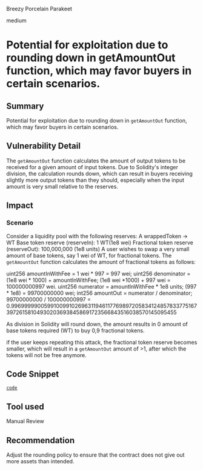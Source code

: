 Breezy Porcelain Parakeet

medium

# Potential for exploitation due to rounding down in getAmountOut function, which may favor buyers in certain scenarios.

## Summary
Potential for exploitation due to rounding down in `getAmountOut` function, which may favor buyers in certain scenarios.
## Vulnerability Detail

The `getAmountOut` function calculates the amount of output tokens to be received for a given amount of input tokens. Due to Solidity's integer division, the calculation rounds down, which can result in buyers receiving slightly more output tokens than they should, especially when the input amount is very small relative to the reserves.
## Impact
### Scenario
Consider a liquidity pool with the following reserves:
A wrappedToken  -> WT
Base token reserve (reserveIn): 1 WT(1e8 wei)
Fractional token reserve (reserveOut): 100,000,000 (1e8 units)
A user wishes to swap a very small amount of base tokens, say 1 wei of WT, for fractional tokens. The `getAmountOut` function calculates the amount of fractional tokens as follows:

uint256 amountInWithFee = 1 wei * 997 = 997 wei;
uint256 denominator = (1e8 wei * 1000) + amountInWithFee; (1e8 wei *1000) + 997 wei = 100000000997 wei.
uint256 numerator = amountInWithFee * 1e8 units; (997 * 1e8) = 99700000000 wei;
int256 amountOut = numerator / denominator;  99700000000 / 100000000997 = 0.996999990059910099102696311946117769897205834124857833775167397261581049302036938458691723566843516038570145095455

As division in Solidity will round down, the amount results in 0 amount of base tokens required (WT) to buy 0,9 fractional tokens.

 if the user keeps repeating this attack, the fractional token reserve becomes smaller, which will result in a `getAmountOut` amount of >1, after which the tokens will not be free anymore.
## Code Snippet
[`code`](https://github.com/sherlock-audit/2024-02-jala-swap/blob/main/jalaswap-dex-contract/contracts/libraries/JalaLibrary.sol#L71-#L82)

## Tool used

Manual Review

## Recommendation
Adjust the rounding policy to ensure that the contract does not give out more assets than intended. 
